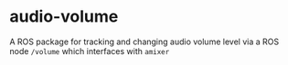 # audio-volume
A ROS package for tracking and changing audio volume level via a ROS node `/volume` which interfaces with `amixer`
